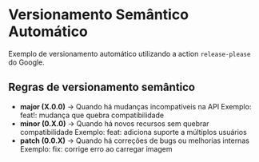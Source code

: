 # Versionamento Semântico Automático

Exemplo de versionamento automático utilizando a action `release-please` do Google.

## Regras de versionamento semântico

- **major (X.0.0)** → Quando há mudanças incompatíveis na API
  Exemplo: feat!: mudança que quebra compatibilidade
- **minor (0.X.0)** → Quando há novos recursos sem quebrar compatibilidade
  Exemplo: feat: adiciona suporte a múltiplos usuários
- **patch (0.0.X)** → Quando há correções de bugs ou melhorias internas
  Exemplo: fix: corrige erro ao carregar imagem
